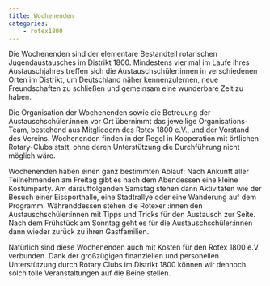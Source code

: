 ```yaml
---
title: Wochenenden
categories:
    - rotex1800
---
```

Die Wochenenden sind der elementare Bestandteil rotarischen Jugendaustausches im Distrikt 1800. Mindestens vier mal im Laufe ihres Austauschjahres treffen sich die
Austauschschüler:innen in verschiedenen Orten im Distrikt, um Deutschland näher kennenzulernen, neue Freundschaften zu schließen und gemeinsam eine wunderbare Zeit zu haben.

Die Organisation der Wochenenden sowie die Betreuung der Austauschschüler.innen vor Ort übernimmt das jeweilige Organisations-Team, bestehend aus Mitgliedern des Rotex 1800 e.V., und der Vorstand des Vereins. Wochenenden finden in der Regel in Kooperation mit örtlichen Rotary-Clubs statt, ohne deren Unterstützung die Durchführung nicht möglich wäre.

Wochenenden haben einen ganz bestimmten Ablauf: Nach Ankunft aller Teilnehmenden am Freitag gibt es nach dem Abendessen eine kleine Kostümparty. Am darauffolgenden Samstag stehen dann Aktivitäten wie der Besuch einer Eissporthalle, eine Stadtrallye oder eine Wanderung auf dem Programm. Währenddessen stehen die Rotexer :innen den Austauschschüler:innen mit Tipps und Tricks für den Austausch zur Seite. Nach dem Frühstück am Sonntag geht es für die Austauschschüler:innen dann wieder zurück zu ihren Gastfamilien.

Natürlich sind diese Wochenenden auch mit Kosten für den Rotex 1800 e.V. verbunden. Dank der großzügigen finanziellen und personellen Unterstützung durch Rotary Clubs im Distrikt 1800 können wir dennoch solch tolle Veranstaltungen auf die Beine stellen.